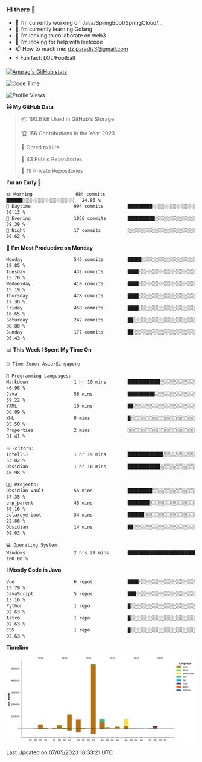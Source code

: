 ### Hi there 👋

- 🔭 I’m currently working on Java/SpringBoot/SpringCloud/...
- 🌱 I’m currently learning Golang
- 👯 I’m looking to collaborate on web3
- 🤔 I’m looking for help with leetcode
- 📫 How to reach me: dz.paradis3@gmail.com
- ⚡ Fun fact: LOL/Football

[![Anurag's GitHub stats](https://github-readme-stats.vercel.app/api?username=xiumu2017&show_icons=true&theme=radical)](https://github.com/anuraghazra/github-readme-stats)

<!--
**xiumu2017/xiumu2017** is a ✨ _special_ ✨ repository because its `README.md` (this file) appears on your GitHub profile.

Here are some ideas to get you started:

- 🔭 I’m currently working on ...
- 🌱 I’m currently learning ...
- 👯 I’m looking to collaborate on ...
- 🤔 I’m looking for help with ...
- 💬 Ask me about ...
- 📫 How to reach me: ...
- 😄 Pronouns: ...
- ⚡ Fun fact: ...
-->

<!--START_SECTION:waka-->
![Code Time](http://img.shields.io/badge/Code%20Time-1%2C373%20hrs%2040%20mins-blue)

![Profile Views](http://img.shields.io/badge/Profile%20Views-10-blue)

**🐱 My GitHub Data** 

> 📦 190.6 kB Used in GitHub's Storage 
 > 
> 🏆 156 Contributions in the Year 2023
 > 
> 💼 Opted to Hire
 > 
> 📜 43 Public Repositories 
 > 
> 🔑 19 Private Repositories 
 > 
**I'm an Early 🐤** 

```text
🌞 Morning                684 commits         ██████░░░░░░░░░░░░░░░░░░░   24.86 % 
🌆 Daytime                994 commits         █████████░░░░░░░░░░░░░░░░   36.13 % 
🌃 Evening                1056 commits        ██████████░░░░░░░░░░░░░░░   38.39 % 
🌙 Night                  17 commits          ░░░░░░░░░░░░░░░░░░░░░░░░░   00.62 % 
```
📅 **I'm Most Productive on Monday** 

```text
Monday                   546 commits         █████░░░░░░░░░░░░░░░░░░░░   19.85 % 
Tuesday                  432 commits         ████░░░░░░░░░░░░░░░░░░░░░   15.70 % 
Wednesday                418 commits         ████░░░░░░░░░░░░░░░░░░░░░   15.19 % 
Thursday                 478 commits         ████░░░░░░░░░░░░░░░░░░░░░   17.38 % 
Friday                   458 commits         ████░░░░░░░░░░░░░░░░░░░░░   16.65 % 
Saturday                 242 commits         ██░░░░░░░░░░░░░░░░░░░░░░░   08.80 % 
Sunday                   177 commits         ██░░░░░░░░░░░░░░░░░░░░░░░   06.43 % 
```


📊 **This Week I Spent My Time On** 

```text
🕑︎ Time Zone: Asia/Singapore

💬 Programming Languages: 
Markdown                 1 hr 10 mins        ████████████░░░░░░░░░░░░░   46.98 % 
Java                     58 mins             ██████████░░░░░░░░░░░░░░░   39.22 % 
YAML                     10 mins             ██░░░░░░░░░░░░░░░░░░░░░░░   06.89 % 
XML                      8 mins              █░░░░░░░░░░░░░░░░░░░░░░░░   05.50 % 
Properties               2 mins              ░░░░░░░░░░░░░░░░░░░░░░░░░   01.41 % 

🔥 Editors: 
IntelliJ                 1 hr 19 mins        █████████████░░░░░░░░░░░░   53.02 % 
Obsidian                 1 hr 10 mins        ████████████░░░░░░░░░░░░░   46.98 % 

🐱‍💻 Projects: 
Obsidian Vault           55 mins             █████████░░░░░░░░░░░░░░░░   37.35 % 
erp_parent               45 mins             ████████░░░░░░░░░░░░░░░░░   30.16 % 
solareye-boot            34 mins             ██████░░░░░░░░░░░░░░░░░░░   22.86 % 
Obsidian                 14 mins             ██░░░░░░░░░░░░░░░░░░░░░░░   09.63 % 

💻 Operating System: 
Windows                  2 hrs 29 mins       █████████████████████████   100.00 % 
```

**I Mostly Code in Java** 

```text
Vue                      6 repos             ████░░░░░░░░░░░░░░░░░░░░░   15.79 % 
JavaScript               5 repos             ███░░░░░░░░░░░░░░░░░░░░░░   13.16 % 
Python                   1 repo              █░░░░░░░░░░░░░░░░░░░░░░░░   02.63 % 
Astro                    1 repo              █░░░░░░░░░░░░░░░░░░░░░░░░   02.63 % 
CSS                      1 repo              █░░░░░░░░░░░░░░░░░░░░░░░░   02.63 % 
```



**Timeline**

![Lines of Code chart](https://raw.githubusercontent.com/xiumu2017/xiumu2017/main/assets/bar_graph.png)


 Last Updated on 07/05/2023 18:33:21 UTC
<!--END_SECTION:waka-->
